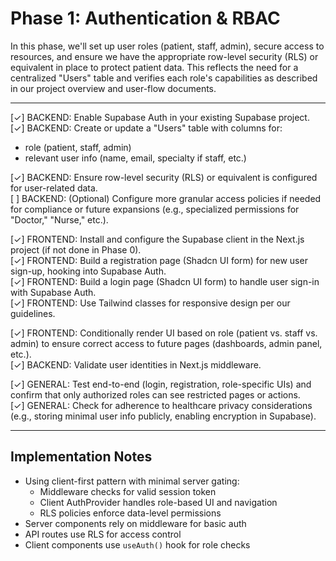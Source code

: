 # Phase 1: Authentication & RBAC

In this phase, we'll set up user roles (patient, staff, admin), secure access to resources, and ensure we have the appropriate row-level security (RLS) or equivalent in place to protect patient data. This reflects the need for a centralized "Users" table and verifies each role's capabilities as described in our project overview and user-flow documents.

---

[✓] BACKEND: Enable Supabase Auth in your existing Supabase project.  
[✓] BACKEND: Create or update a "Users" table with columns for:  
   - role (patient, staff, admin)  
   - relevant user info (name, email, specialty if staff, etc.)  

[✓] BACKEND: Ensure row-level security (RLS) or equivalent is configured for user-related data.  
[ ] BACKEND: (Optional) Configure more granular access policies if needed for compliance or future expansions (e.g., specialized permissions for "Doctor," "Nurse," etc.).  

[✓] FRONTEND: Install and configure the Supabase client in the Next.js project (if not done in Phase 0).  
[✓] FRONTEND: Build a registration page (Shadcn UI form) for new user sign-up, hooking into Supabase Auth.  
[✓] FRONTEND: Build a login page (Shadcn UI form) to handle user sign-in with Supabase Auth.  
[✓] FRONTEND: Use Tailwind classes for responsive design per our guidelines.

[✓] FRONTEND: Conditionally render UI based on role (patient vs. staff vs. admin) to ensure correct access to future pages (dashboards, admin panel, etc.).  
[✓] BACKEND: Validate user identities in Next.js middleware.  

[✓] GENERAL: Test end-to-end (login, registration, role-specific UIs) and confirm that only authorized roles can see restricted pages or actions.  
[✓] GENERAL: Check for adherence to healthcare privacy considerations (e.g., storing minimal user info publicly, enabling encryption in Supabase).

---

## Implementation Notes
- Using client-first pattern with minimal server gating:
  - Middleware checks for valid session token
  - Client AuthProvider handles role-based UI and navigation
  - RLS policies enforce data-level permissions
- Server components rely on middleware for basic auth
- API routes use RLS for access control
- Client components use `useAuth()` hook for role checks
